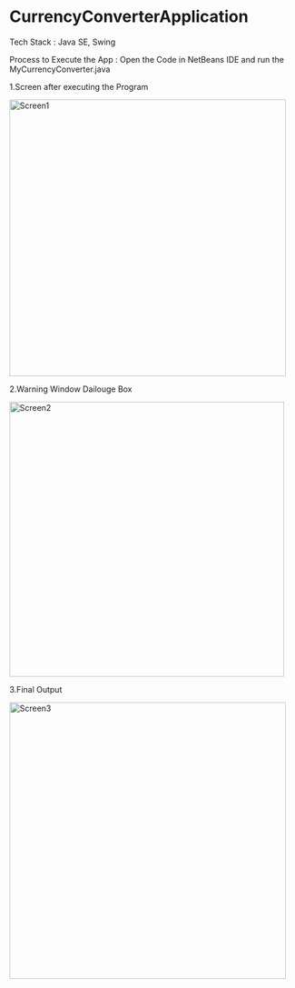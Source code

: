 # CurrencyConverterApplication
Tech Stack : Java SE, Swing

Process to Execute the App : Open the Code in NetBeans IDE and run the MyCurrencyConverter.java

1.Screen after executing the Program

<img width="487" alt="Screen1" src="https://user-images.githubusercontent.com/126321486/221529045-5c32db20-4fda-44ad-b529-c57b3178fd9e.png">


2.Warning Window Dailouge Box

<img width="484" alt="Screen2" src="https://user-images.githubusercontent.com/126321486/221529119-56b717c2-5526-4552-a695-5803b5d29f96.png">


3.Final Output

<img width="487" alt="Screen3" src="https://user-images.githubusercontent.com/126321486/221529168-fe9c3664-050b-4daa-93ec-659dfdf25b62.png">
